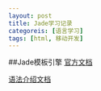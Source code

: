 ```yaml
---
layout: post
title: Jade学习记录
categoreis: [语言学习]
tags: [html, 移动开发]
---
```

##Jade模板引擎
[官方文档](http://jade-lang.com/reference/)

[语法介绍文档](http://naltatis.github.io/jade-syntax-docs/#text)

[]()